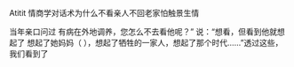 Atitit 情商学对话术为什么不看亲人不回老家怕触景生情

 当年亲口问过 有病在外地调养，您怎么不去看他呢？” 说：“想看，但看到他就想起了 想起了她妈妈（ ），想起了牺牲的一家人，想起了那个时代……”透过这些，我们看到了

